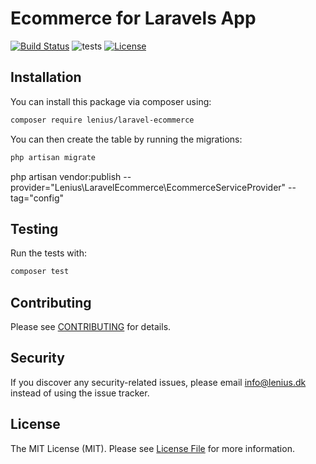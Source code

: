 
# Ecommerce for Laravels App

[![Build Status](https://travis-ci.org/Lenius/laravel-ecommerce.svg)](https://travis-ci.org/Lenius/laravel-ecommerce)
![tests](https://github.com/Lenius/laravel-ecommerce/workflows/tests/badge.svg?branch=main)
[![License](https://poser.pugx.org/Lenius/laravel-ecommerce/license.svg)](https://packagist.org/packages/Lenius/laravel-ecommerce)

## Installation

You can install this package via composer using:

```bash
composer require lenius/laravel-ecommerce
```

You can then create the table by running the
migrations:

```bash
php artisan migrate
```

php artisan vendor:publish --provider="Lenius\LaravelEcommerce\EcommerceServiceProvider" --tag="config"

## Testing

Run the tests with:

``` bash
composer test
```

## Contributing

Please see [CONTRIBUTING](CONTRIBUTING.md) for details.

## Security

If you discover any security-related issues, please email info@lenius.dk
instead of using the issue tracker.

## License

The MIT License (MIT). Please see [License File](LICENSE.md) for more information.
